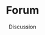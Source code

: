 ---
title:  Forum
subtitle: Discussion
icon: fa-solid fa-comments
parent: links
order: 2
in_shortcuts: true
order_shortcuts: 3

external_link: https://forum.jsxgraph.org/
---